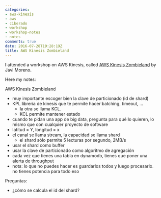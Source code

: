 ```yaml
---
categories:
- aws-kinesis
- aws
- ciberado
- workshop
- workshop-notes
- notes
comments: true
date: 2016-07-28T19:28:19Z
title: AWS Kinesis Zombieland
---
```


I attended a workshop on AWS Kinesis, called [AWS Kinesis Zombieland][workshop] by Javi Moreno.

Here my notes:

AWS Kinesis Zombieland

 * muy importante escoger bien la clave de particionado (id de shard)
 * KPL librería de kinesis que te permite hacer batching, timeout, ...
     - la otra se llama KCL.
     - KCL permite mantener estado
 * cuando te pidan una app de big data, pregunta para qué lo quieren, lo mismo que con cualquier proyecto de software
 * latitud = Y, longitud = x
 * el canal se llama stream, la capacidad se llama shard
     - el shard sólo permite 5 lecturas por segundo, 2MB/s
 * usar el shard como buffer
 * usar la clave de particionado como algoritmo de agregación
 * cada vez que tienes una tabla en dynamodb, tienes que poner una alerta de throughput
 * nota: lo que no puedes hacer es guardarlos todos y luego procesarlo. no tienes potencia para todo eso

Preguntas:

  * ¿cómo se calcula el id del shard?
   
[workshop]: http://capside.com/event/aws-kinesis-zombieland/

